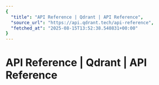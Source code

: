 ```yaml
---
{
  "title": "API Reference | Qdrant | API Reference",
  "source_url": "https://api.qdrant.tech/api-reference",
  "fetched_at": "2025-08-15T13:52:38.540831+00:00"
}
---
```


# API Reference | Qdrant | API Reference



